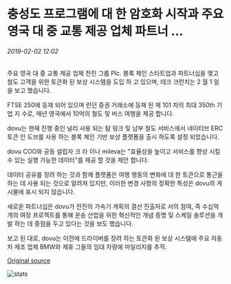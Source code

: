 # 충성도 프로그램에 대 한 암호화 시작과 주요 영국 대 중 교통 제공 업체 파트너 ...

###### 2019-02-02 12:02

주요 영국 대 중 교통 제공 업체 전진 그룹 Plc. 블록 체인 스타트업과 파트너십을 맺고 철도 고객을 위한 토큰화 된 보상 시스템을 도입 하 고 있으며, 테크 크런치는 2 월 1 일을 보고 했습니다.

FTSE 250에 등재 되어 있으며 런던 증권 거래소에 등재 된 제 101 차의 최대 350th 기업 지 수로, 매년 영국에서 10억의 철도 및 버스 여행을 제공 합니다.

dovu는 현재 진행 중인 널리 사용 되는 탐 링크 및 남부 철도 서비스에서 네이티브 ERC 토큰 인 도브를 사용 하는 블록 체인 기반 보상 플랫폼을 출시 하도록 설정 되었습니다.

dovu COO와 공동 설립자 크 라 이나 mileva는 "효율성을 높이고 서비스를 향상 시킬 수 있는 실행 가능한 데이터"를 제공 할 것을 제안 합니다.

데이터 공유를 장려 하는 것과 함께 플랫폼은 여행 행동의 변화에 대 한 토큰으로 통근을 하는 데 사용 되는 것으로 알려져 있지만, 이러한 변경 사항의 정확한 특성은 dovu의 게시물에 표시 되지 않습니다.

새로운 파트너십은 dovu가 전진의 가속기 계획의 결선 진출자로 서의 참여, 즉 수십억 개의 여정 프로젝트를 통해 운송 산업을 위한 혁신적인 개념 증명 및 스케일 솔루션을 개발 하는 데 중점을 두고 있다는 것을 보도 했습니다.

보고 된 대로, dovu는 이전에 드라이버를 장려 하는 토큰화 된 보상 시스템에 주요 자동차 제조 업체 BMW와 제휴 그들의 임대 차량에 마일리지를 추적.

[Original source](https://cointelegraph.com/news/major-uk-public-transport-provider-partners-with-crypto-startup-for-loyalty-program)

![stats](https://c.statcounter.com/11760860/0/a89fa40b/1/ "stats")